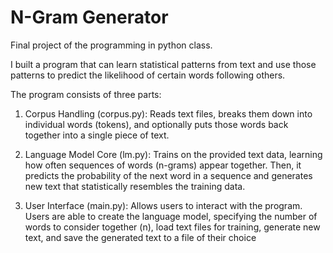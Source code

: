 # N-Gram Generator
Final project of the programming in python class.

I built a program that can learn statistical patterns from text and use those patterns to predict the likelihood of certain words following others. 

The program consists of three parts:
1. Corpus Handling (corpus.py): Reads text files, breaks them down into individual words (tokens), and optionally puts those words back together into a single piece of text.

2. Language Model Core (lm.py): Trains on the provided text data, learning how often sequences of words (n-grams) appear together. Then, it predicts the probability of the next word in a sequence and generates new text that statistically resembles the training data.

3. User Interface (main.py): Allows users to interact with the program. Users are able to create the language model, specifying the number of words to consider together (n), load text files for training, generate new text, and save the generated text to a file of their choice
